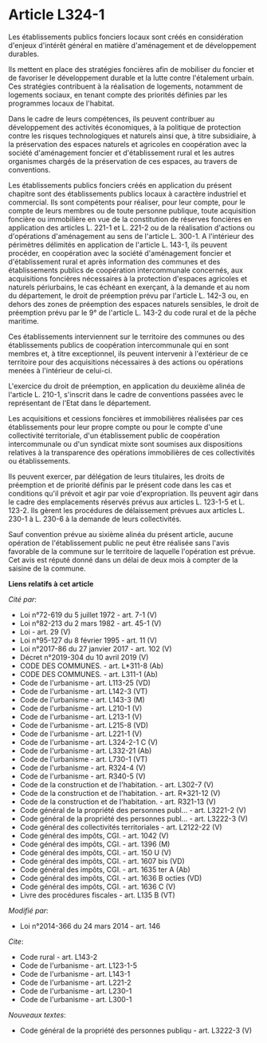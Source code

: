 # Article L324-1

Les établissements publics fonciers locaux sont créés en considération d'enjeux d'intérêt général en matière d'aménagement et
de développement durables. 

Ils mettent en place des stratégies foncières afin de mobiliser du foncier et de favoriser le développement durable et la
lutte contre l'étalement urbain. Ces stratégies contribuent à la réalisation de logements, notamment de logements sociaux, en
tenant compte des priorités définies par les programmes locaux de l'habitat. 

Dans le cadre de leurs compétences, ils peuvent contribuer au développement des activités économiques, à la politique de
protection contre les risques technologiques et naturels ainsi que, à titre subsidiaire, à la préservation des espaces
naturels et agricoles en coopération avec la société d'aménagement foncier et d'établissement rural et les autres organismes
chargés de la préservation de ces espaces, au travers de conventions. 

Les établissements publics fonciers créés en application du présent chapitre sont des établissements publics locaux à
caractère industriel et commercial. Ils sont compétents pour réaliser, pour leur compte, pour le compte de leurs membres ou
de toute personne publique, toute acquisition foncière ou immobilière en vue de la constitution de réserves foncières en
application des articles L. 221-1 et L. 221-2 ou de la réalisation d'actions ou d'opérations d'aménagement au sens de
l'article L. 300-1. A l'intérieur des périmètres délimités en application de l'article L. 143-1, ils peuvent procéder, en
coopération avec la société d'aménagement foncier et d'établissement rural et après information des communes et des
établissements publics de coopération intercommunale concernés, aux acquisitions foncières nécessaires à la protection
d'espaces agricoles et naturels périurbains, le cas échéant en exerçant, à la demande et au nom du département, le droit de
préemption prévu par l'article L. 142-3 ou, en dehors des zones de préemption des espaces naturels sensibles, le droit de
préemption prévu par le 9° de l'article L. 143-2 du code rural et de la pêche maritime. 

Ces établissements interviennent sur le territoire des communes ou des établissements publics de coopération intercommunale
qui en sont membres et, à titre exceptionnel, ils peuvent intervenir à l'extérieur de ce territoire pour des acquisitions
nécessaires à des actions ou opérations menées à l'intérieur de celui-ci. 

L'exercice du droit de préemption, en application du deuxième alinéa de l'article L. 210-1, s'inscrit dans le cadre de
conventions passées avec le représentant de l'Etat dans le département. 

Les acquisitions et cessions foncières et immobilières réalisées par ces établissements pour leur propre compte ou pour le
compte d'une collectivité territoriale, d'un établissement public de coopération intercommunale ou d'un syndicat mixte sont
soumises aux dispositions relatives à la transparence des opérations immobilières de ces collectivités ou établissements. 

Ils peuvent exercer, par délégation de leurs titulaires, les droits de préemption et de priorité définis par le présent code
dans les cas et conditions qu'il prévoit et agir par voie d'expropriation. Ils peuvent agir dans le cadre des emplacements
réservés prévus aux articles L. 123-1-5 et L. 123-2. Ils gèrent les procédures de délaissement prévues aux articles L. 230-1
à L. 230-6 à la demande de leurs collectivités. 

Sauf convention prévue au sixième alinéa du présent article, aucune opération de l'établissement public ne peut être réalisée
sans l'avis favorable de la commune sur le territoire de laquelle l'opération est prévue. Cet avis est réputé donné dans un
délai de deux mois à compter de la saisine de la commune.

**Liens relatifs à cet article**

_Cité par_:

  - Loi n°72-619 du 5 juillet 1972 - art. 7-1 (V)
  - Loi n°82-213 du 2 mars 1982 - art. 45-1 (V)
  - Loi - art. 29 (V)
  - Loi n°95-127 du 8 février 1995 - art. 11 (V)
  - Loi n°2017-86 du 27 janvier 2017 - art. 102 (V)
  - Décret n°2019-304 du 10 avril 2019 (V)
  - CODE DES COMMUNES. - art. L*311-8 (Ab)
  - CODE DES COMMUNES. - art. L311-1 (Ab)
  - Code de l'urbanisme - art. L113-25 (VD)
  - Code de l'urbanisme - art. L142-3 (VT)
  - Code de l'urbanisme - art. L143-3 (M)
  - Code de l'urbanisme - art. L210-1 (V)
  - Code de l'urbanisme - art. L213-1 (V)
  - Code de l'urbanisme - art. L215-8 (VD)
  - Code de l'urbanisme - art. L221-1 (V)
  - Code de l'urbanisme - art. L324-2-1 C (V)
  - Code de l'urbanisme - art. L332-21 (Ab)
  - Code de l'urbanisme - art. L730-1 (VT)
  - Code de l'urbanisme - art. R324-4 (V)
  - Code de l'urbanisme - art. R340-5 (V)
  - Code de la construction et de l'habitation. - art. L302-7 (V)
  - Code de la construction et de l'habitation. - art. R*321-12 (V)
  - Code de la construction et de l'habitation. - art. R321-13 (V)
  - Code général de la propriété des personnes publ... - art. L3221-2 (V)
  - Code général de la propriété des personnes publ... - art. L3222-3 (V)
  - Code général des collectivités territoriales - art. L2122-22 (V)
  - Code général des impôts, CGI. - art. 1042 (V)
  - Code général des impôts, CGI. - art. 1396 (M)
  - Code général des impôts, CGI. - art. 150 U (V)
  - Code général des impôts, CGI. - art. 1607 bis (VD)
  - Code général des impôts, CGI. - art. 1635 ter A (Ab)
  - Code général des impôts, CGI. - art. 1636 B octies (VD)
  - Code général des impôts, CGI. - art. 1636 C (V)
  - Livre des procédures fiscales - art. L135 B (VT)

_Modifié par_:

  - Loi n°2014-366 du 24 mars 2014 - art. 146

_Cite_:

  - Code rural - art. L143-2
  - Code de l'urbanisme - art. L123-1-5
  - Code de l'urbanisme - art. L143-1
  - Code de l'urbanisme - art. L221-2
  - Code de l'urbanisme - art. L230-1
  - Code de l'urbanisme - art. L300-1

_Nouveaux textes_:

  - Code général de la propriété des personnes publiqu - art. L3222-3 (V)
